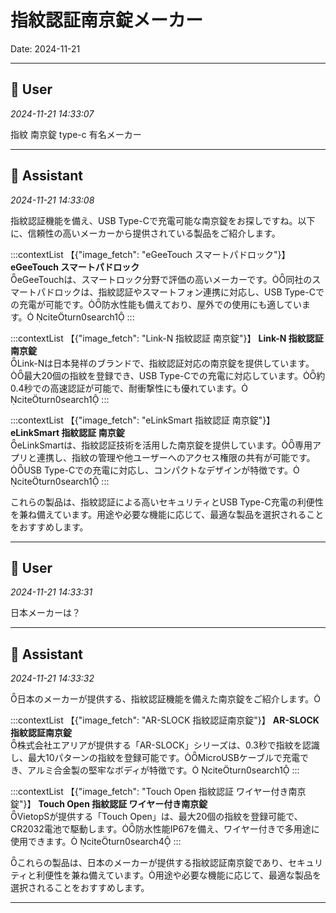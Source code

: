 # 指紋認証南京錠メーカー

Date: 2024-11-21

---

## 👤 User
*2024-11-21 14:33:07*

指紋 南京錠 type-c 有名メーカー

---

## 🤖 Assistant
*2024-11-21 14:33:08*

指紋認証機能を備え、USB Type-Cで充電可能な南京錠をお探しですね。以下に、信頼性の高いメーカーから提供されている製品をご紹介します。

:::contextList
【{"image_fetch": "eGeeTouch スマートパドロック"}】
**eGeeTouch スマートパドロック**  
eGeeTouchは、スマートロック分野で評価の高いメーカーです。同社のスマートパドロックは、指紋認証やスマートフォン連携に対応し、USB Type-Cでの充電が可能です。防水性能も備えており、屋外での使用にも適しています。 citeturn0search1
:::

:::contextList
【{"image_fetch": "Link-N 指紋認証 南京錠"}】
**Link-N 指紋認証 南京錠**  
Link-Nは日本発祥のブランドで、指紋認証対応の南京錠を提供しています。最大20個の指紋を登録でき、USB Type-Cでの充電に対応しています。約0.4秒での高速認証が可能で、耐衝撃性にも優れています。 citeturn0search1
:::

:::contextList
【{"image_fetch": "eLinkSmart 指紋認証 南京錠"}】
**eLinkSmart 指紋認証 南京錠**  
eLinkSmartは、指紋認証技術を活用した南京錠を提供しています。専用アプリと連携し、指紋の管理や他ユーザーへのアクセス権限の共有が可能です。USB Type-Cでの充電に対応し、コンパクトなデザインが特徴です。 citeturn0search1
:::

これらの製品は、指紋認証による高いセキュリティとUSB Type-C充電の利便性を兼ね備えています。用途や必要な機能に応じて、最適な製品を選択されることをおすすめします。

---

## 👤 User
*2024-11-21 14:33:31*

日本メーカーは？

---

## 🤖 Assistant
*2024-11-21 14:33:32*

日本のメーカーが提供する、指紋認証機能を備えた南京錠をご紹介します。

:::contextList
【{"image_fetch": "AR-SLOCK 指紋認証南京錠"}】
**AR-SLOCK 指紋認証南京錠**  
株式会社エアリアが提供する「AR-SLOCK」シリーズは、0.3秒で指紋を認識し、最大10パターンの指紋を登録可能です。MicroUSBケーブルで充電でき、アルミ合金製の堅牢なボディが特徴です。 citeturn0search1
:::

:::contextList
【{"image_fetch": "Touch Open 指紋認証 ワイヤー付き南京錠"}】
**Touch Open 指紋認証 ワイヤー付き南京錠**  
VietopSが提供する「Touch Open」は、最大20個の指紋を登録可能で、CR2032電池で駆動します。防水性能IP67を備え、ワイヤー付きで多用途に使用できます。 citeturn0search4
:::

これらの製品は、日本のメーカーが提供する指紋認証南京錠であり、セキュリティと利便性を兼ね備えています。用途や必要な機能に応じて、最適な製品を選択されることをおすすめします。

---

